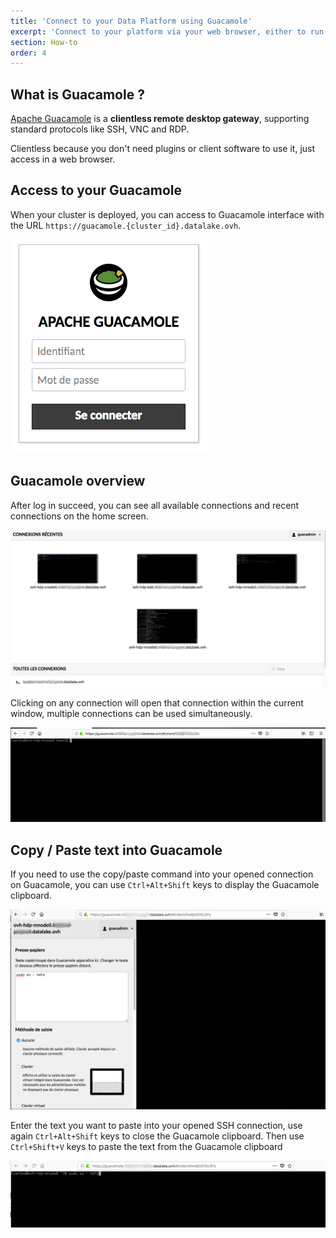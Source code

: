 ```yaml
---
title: 'Connect to your Data Platform using Guacamole'
excerpt: 'Connect to your platform via your web browser, either to run complex data jobs or to administrate the platform.'
section: How-to
order: 4
---
```


## What is Guacamole ?

[Apache Guacamole](https://guacamole.apache.org/) is a **clientless
remote desktop gateway**, supporting standard protocols like SSH, VNC
and RDP.

Clientless because you don't need plugins or client software to use it, just access in a web browser.

## Access to your Guacamole

When your cluster is deployed, you can access to Guacamole interface
with the URL `https://guacamole.{cluster_id}.datalake.ovh`.

![Guacamole login](images/guacamole_login.png)

## Guacamole overview

After log in succeed, you can see all available connections and recent
connections on the home screen.

![All available connections](images/guacamole_recent_connections.png)

Clicking on any connection will open that connection within the current
window, multiple connections can be used simultaneously.

![Open connection](images/guacamole_opened_connection.png)

## Copy / Paste text into Guacamole

If you need to use the copy/paste command into your opened connection on
Guacamole, you can use `Ctrl+Alt+Shift` keys to display the Guacamole
clipboard.

![Guacamole clipboard](images/guacamole_clipboard.png)

Enter the text you want to paste into your opened SSH connection, use
again `Ctrl+Alt+Shift` keys to close the Guacamole clipboard. Then use
`Ctrl+Shift+V` keys to paste the text from the Guacamole clipboard

![Guacamole paste from clipboard](images/guacamole_paste.png)
